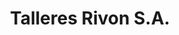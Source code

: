 ---
title: "Talleres Rivon S.A."
url: /ciudad-autonoma-de-buenos-aires/talleres-rivon-s-a/
shop: Autowerkstatt
---